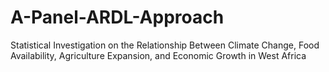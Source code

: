 # A-Panel-ARDL-Approach
Statistical Investigation on the Relationship Between Climate Change, Food Availability, Agriculture Expansion, and Economic Growth in West Africa
